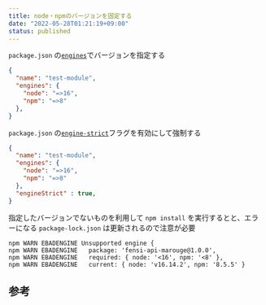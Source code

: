 ```yaml
---
title: node・npmのバージョンを固定する
date: "2022-05-28T01:21:19+09:00"
status: published
---
```


`package.json` の[`engines`](https://docs.npmjs.com/cli/v8/configuring-npm/package-json#engines)でバージョンを指定する

```json
{
  "name": "test-module",
  "engines": {
    "node": "=>16",
    "npm": "=>8"
  },
}
```

`package.json` の[`engine-strict`](https://docs.npmjs.com/cli/v8/using-npm/config#engine-strict)フラグを有効にして強制する

```json
{
  "name": "test-module",
  "engines": {
    "node": "=>16",
    "npm": "=>8"
  },
  "engineStrict" : true,
}
```

指定したバージョンでないものを利用して `npm install` を実行するとと、エラーになる
`package-lock.json` は更新されるので注意が必要

```shell
npm WARN EBADENGINE Unsupported engine {
npm WARN EBADENGINE   package: 'fensi-api-marouge@1.0.0',
npm WARN EBADENGINE   required: { node: '<16', npm: '<8' },
npm WARN EBADENGINE   current: { node: 'v16.14.2', npm: '8.5.5' }
```

## 参考
